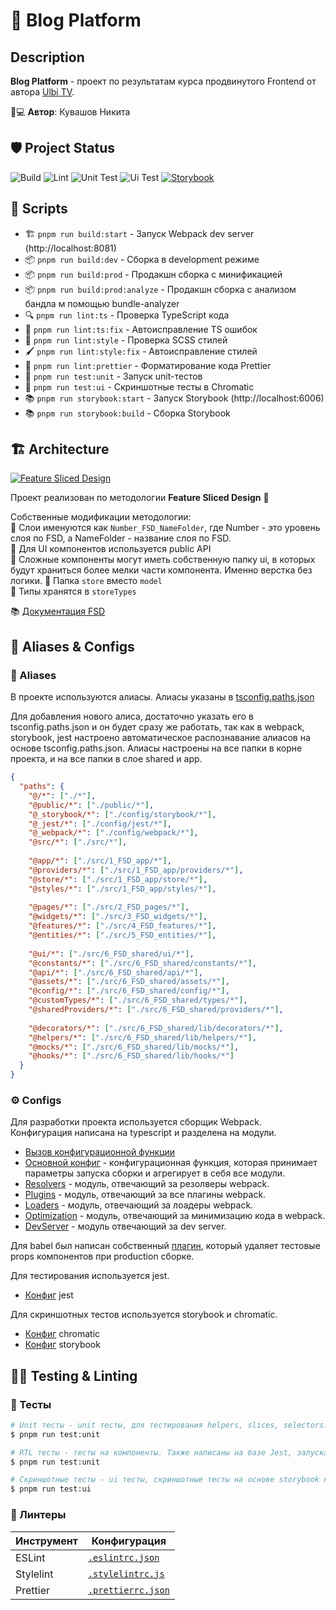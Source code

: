 # 📝 Blog Platform 

## Description
**Blog Platform** - проект по результатам курса продвинутого Frontend от автора [Ulbi TV](https://www.youtube.com/@UlbiTV).

👨💻 **Автор**: Кувашов Никита

## 🛡️ Project Status
![Build](https://github.com/FallenLuc/Advanced-Frontend-Project/actions/workflows/build.yml/badge.svg?branch=dev)
![Lint](https://github.com/FallenLuc/Advanced-Frontend-Project/actions/workflows/lint.yml/badge.svg?branch=dev)
![Unit Test](https://github.com/FallenLuc/Advanced-Frontend-Project/actions/workflows/testUnit.yml/badge.svg?branch=dev)
![Ui Test](https://github.com/FallenLuc/Advanced-Frontend-Project/actions/workflows/testUi.yml/badge.svg?branch=dev)
[![Storybook](https://img.shields.io/badge/-Storybook-FF4785?style=for-the-badge&logo=storybook&logoColor=white)](https://dev--67f5ebfcaecd9917d7475e3a.chromatic.com)

## 🚀 Scripts

* 🏗️ `pnpm run build:start` - Запуск Webpack dev server (http://localhost:8081)
* 📦 `pnpm run build:dev` - Сборка в development режиме
* 📦 `pnpm run build:prod` - Продакшн сборка с минификацией
* 📦 `pnpm run build:prod:analyze` - Продакшн сборка с анализом бандла м помощью bundle-analyzer
* 🔍 `pnpm run lint:ts` - Проверка TypeScript кода
* 🔧 `pnpm run lint:ts:fix` - Автоисправление TS ошибок
* 🎨 `pnpm run lint:style` - Проверка SCSS стилей
* 🖌️ `pnpm run lint:style:fix` - Автоисправление стилей
* 💅 `pnpm run lint:prettier` - Форматирование кода Prettier
* 🧪 `pnpm run test:unit` - Запуск unit-тестов
* 📸 `pnpm run test:ui` - Скриншотные тесты в Chromatic
* 📚 `pnpm run storybook:start` - Запуск Storybook (http://localhost:6006)
* 📚 `pnpm run storybook:build` - Сборка Storybook

## 🏗️ Architecture

[![Feature Sliced Design](https://img.shields.io/badge/Architecture-Feature_Sliced_Design-007EC6?style=flat-square&logo=typescript&logoColor=white)](https://feature-sliced.github.io/documentation/docs)

Проект реализован по методологии **Feature Sliced Design** 🧩

Собственные модификации методологии:  
🔹 Слои именуются как `Number_FSD_NameFolder`, где Number - это уровень слоя по FSD, а NameFolder - название слоя по FSD.  
🔹 Для UI компонентов используется public API  
🔹 Сложные компоненты могут иметь собственную папку ui, в которых будут храниться более мелки части компонента. Именно верстка без логики.
🔹 Папка `store` вместо `model`  
🔹 Типы хранятся в `storeTypes`

📚 [Документация FSD](https://feature-sliced.github.io/documentation/docs)

## 🔗 Aliases & Configs

### 📂 Aliases
В проекте используются алиасы. Алиасы указаны в [tsconfig.paths.json](/tsconfig.paths.json)

Для добавления нового алиса, достаточно указать его в tsconfig.paths.json и он будет сразу же работать, так как в webpack, storybook, jest настроено автоматическое распознавание алиасов на основе tsconfig.paths.json.
Алиасы настроены на все папки в корне проекта, и на все папки в слое shared и app.

```json
{
  "paths": {
    "@/*": ["./*"],
    "@public/*": ["./public/*"],
    "@_storybook/*": ["./config/storybook/*"],
    "@_jest/*": ["./config/jest/*"],
    "@_webpack/*": ["./config/webpack/*"],
    "@src/*": ["./src/*"],
	
    "@app/*": ["./src/1_FSD_app/*"],
    "@providers/*": ["./src/1_FSD_app/providers/*"],
    "@store/*": ["./src/1_FSD_app/store/*"],
    "@styles/*": ["./src/1_FSD_app/styles/*"],
    
    "@pages/*": ["./src/2_FSD_pages/*"],
    "@widgets/*": ["./src/3_FSD_widgets/*"],
    "@features/*": ["./src/4_FSD_features/*"],
    "@entities/*": ["./src/5_FSD_entities/*"],
    
    "@ui/*": ["./src/6_FSD_shared/ui/*"],
    "@constants/*": ["./src/6_FSD_shared/constants/*"],
    "@api/*": ["./src/6_FSD_shared/api/*"],
    "@assets/*": ["./src/6_FSD_shared/assets/*"],
    "@config/*": ["./src/6_FSD_shared/config/*"],
    "@customTypes/*": ["./src/6_FSD_shared/types/*"],
    "@sharedProviders/*": ["./src/6_FSD_shared/providers/*"],
    
    "@decorators/*": ["./src/6_FSD_shared/lib/decorators/*"],
    "@helpers/*": ["./src/6_FSD_shared/lib/helpers/*"],
    "@mocks/*": ["./src/6_FSD_shared/lib/mocks/*"],
    "@hooks/*": ["./src/6_FSD_shared/lib/hooks/*"]
  }
}
```

### ⚙️ Configs
Для разработки проекта используется сборщик Webpack. Конфигурация написана на typescript и разделена на модули.

* [Вызов конфигурационной функции](/webpack.config.ts)
* [Основной конфиг](/config/webpack/config.webpack.ts) - конфигурационная функция, которая принимает параметры запуска сборки и агрегирует в себя все модули.
* [Resolvers](/config/webpack/resolvers.webpack.ts) - модуль, отвечающий за резолверы webpack.
* [Plugins](/config/webpack/plugins.webpack.ts) - модуль, отвечающий за все плагины webpack.
* [Loaders](/config/webpack/loaders.webpack.ts) - модуль, отвечающий за лоадеры webpack.
* [Optimization](/config/webpack/optimization.webpack.ts) - модуль, отвечающий за минимизацию кода в webpack.
* [DevServer](/config/webpack/devServer.webpack.ts) -  модуль отвечающий за dev server.

Для babel был написан собственный [плагин](/plugins/babel/removeAttributePlugin.babel.ts), который удаляет тестовые props компонентов при production сборке.

Для тестирования используется jest.
* [Конфиг](/config/jest/jest.config.ts) jest

Для скриншотных тестов используется storybook и chromatic.
* [Конфиг](/chromatic.config.json) chromatic
* [Конфиг](/config/storybook/main.ts) storybook

## 🧪🧹 Testing & Linting

### 🧪 Тесты

```bash
# Unit тесты - unit тесты, для тестирования helpers, slices, selectors. Тесты написаны на базе jest.
$ pnpm run test:unit

# RTL тесты - тесты на компоненты. Также написаны на базе Jest, запускаются вместе с остальными unit тестами.
$ pnpm run test:unit

# Скриншотные тесты - ui тесты, скриншотные тесты на основе storybook компонентов на базе приложения 
$ pnpm run test:ui
```

### 🧹 Линтеры
| Инструмент | Конфигурация                            |
|------------|-----------------------------------------|
| ESLint     | [`.eslintrc.json`](/.eslintrc.json)     |
| Stylelint  | [`.stylelintrc.js`](/.stylelintrc.js)   |
| Prettier   | [`.prettierrc.json`](/.prettierrc.json) |
